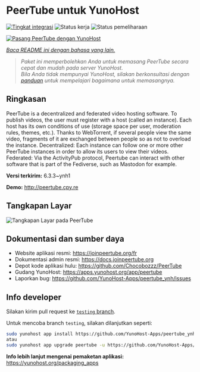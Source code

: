 <!--
N.B.: README ini dibuat secara otomatis oleh <https://github.com/YunoHost/apps/tree/master/tools/readme_generator>
Ini TIDAK boleh diedit dengan tangan.
-->

# PeerTube untuk YunoHost

[![Tingkat integrasi](https://dash.yunohost.org/integration/peertube.svg)](https://ci-apps.yunohost.org/ci/apps/peertube/) ![Status kerja](https://ci-apps.yunohost.org/ci/badges/peertube.status.svg) ![Status pemeliharaan](https://ci-apps.yunohost.org/ci/badges/peertube.maintain.svg)

[![Pasang PeerTube dengan YunoHost](https://install-app.yunohost.org/install-with-yunohost.svg)](https://install-app.yunohost.org/?app=peertube)

*[Baca README ini dengan bahasa yang lain.](./ALL_README.md)*

> *Paket ini memperbolehkan Anda untuk memasang PeerTube secara cepat dan mudah pada server YunoHost.*  
> *Bila Anda tidak mempunyai YunoHost, silakan berkonsultasi dengan [panduan](https://yunohost.org/install) untuk mempelajari bagaimana untuk memasangnya.*

## Ringkasan

PeerTube is a decentralized and federated video hosting software. To publish videos, the user must register with a host (called an instance). Each host has its own conditions of use (storage space per user, moderation rules, themes, etc.). Thanks to WebTorrent, if several people view the same video, fragments of it are exchanged between people so as not to overload the instance. Decentralized: Each instance can follow one or more other PeerTube instances in order to allow its users to view their videos. Federated: Via the ActivityPub protocol, Peertube can interact with other software that is part of the Fediverse, such as Mastodon for example.


**Versi terkirim:** 6.3.3~ynh1

**Demo:** <http://peertube.cpy.re>

## Tangkapan Layar

![Tangkapan Layar pada PeerTube](./doc/screenshots/screenshot1.jpg)

## Dokumentasi dan sumber daya

- Website aplikasi resmi: <https://joinpeertube.org/fr>
- Dokumentasi admin resmi: <https://docs.joinpeertube.org>
- Depot kode aplikasi hulu: <https://github.com/Chocobozzz/PeerTube>
- Gudang YunoHost: <https://apps.yunohost.org/app/peertube>
- Laporkan bug: <https://github.com/YunoHost-Apps/peertube_ynh/issues>

## Info developer

Silakan kirim pull request ke [`testing` branch](https://github.com/YunoHost-Apps/peertube_ynh/tree/testing).

Untuk mencoba branch `testing`, silakan dilanjutkan seperti:

```bash
sudo yunohost app install https://github.com/YunoHost-Apps/peertube_ynh/tree/testing --debug
atau
sudo yunohost app upgrade peertube -u https://github.com/YunoHost-Apps/peertube_ynh/tree/testing --debug
```

**Info lebih lanjut mengenai pemaketan aplikasi:** <https://yunohost.org/packaging_apps>
